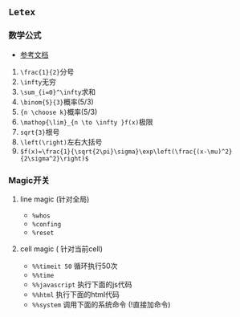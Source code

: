 ## `Letex`
### 数学公式
- [参考文档](http://www.mohu.org/info/lshort-cn.pdf)
1. `\frac{1}{2}`分号
2. `\infty`无穷
3. `\sum_{i=0}^\infty`求和
4. `\binom{5}{3}`概率(5/3)
5. `{n \choose k}`概率(5/3)
6. `\mathop{\lim}_{n \to \infty }f(x)`极限
7. `sqrt{3}`根号
8. `\left(\right)`左右大括号
9. `$f(x)=\frac{1}{\sqrt{2\pi}\sigma}\exp\left(\frac{(x-\mu)^2}{2\sigma^2}\right)$`

### Magic开关
1. line magic (针对全局)
    - `%whos`
    - `%confing`
    - `%reset`

2. cell magic ( 针对当前cell)
    - `%%timeit 50` 循环执行50次
    - `%%time`
    - `%%javascript` 执行下面的js代码
    - `%%html` 执行下面的html代码
    - `%%system` 调用下面的系统命令 (!直接加命令)

